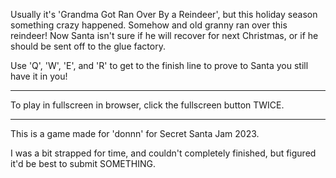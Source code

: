 Usually it's 'Grandma Got Ran Over By a Reindeer', but this holiday season something crazy happened.
Somehow and old granny ran over this reindeer!  Now Santa isn't sure if he will recover for next Christmas, or if he should be sent off to the glue factory.

Use 'Q', 'W', 'E', and 'R' to get to the finish line to prove to Santa you still have it in you!


---

To play in fullscreen in browser, click the fullscreen button TWICE.

---

This is a game made for 'donnn' for Secret Santa Jam 2023.

I was a bit strapped for time, and couldn't completely finished, but figured it'd be best to submit SOMETHING.


